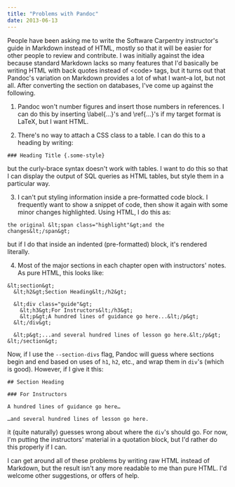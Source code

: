 ```yaml
---
title: "Problems with Pandoc"
date: 2013-06-13
---
```

People have been asking me to write the Software Carpentry instructor's guide in Markdown instead of HTML, mostly so that it will be easier for other people to review and contribute. I was initially against the idea because standard Markdown lacks so many features that I'd basically be writing HTML with back quotes instead of &lt;code&gt; tags, but it turns out that Pandoc's variation on Markdown provides a lot of what I want–a lot, but not all. After converting the section on databases, I've come up against the following.

1) Pandoc won't number figures and insert those numbers in references. I can do this by inserting \label{…}'s and \ref{…}'s if my target format is LaTeX, but I want HTML.

2) There's no way to attach a CSS class to a table. I can do this to a heading by writing:

```
### Heading Title {.some-style}
```

but the curly-brace syntax doesn't work with tables. I want to do this so that I can display the output of SQL queries as HTML tables, but style them in a particular way.

3) I can't put styling information inside a pre-formatted code block. I frequently want to show a snippet of code, then show it again with some minor changes highlighted. Using HTML, I do this as:

```
the original &lt;span class="highlight"&gt;and the changes&lt;/span&gt;
```

but if I do that inside an indented (pre-formatted) block, it's rendered literally.

4) Most of the major sections in each chapter open with instructors' notes. As pure HTML, this looks like:

```
&lt;section&gt;
  &lt;h2&gt;Section Heading&lt;/h2&gt;

  &lt;div class="guide"&gt;
    &lt;h3&gt;For Instructors&lt;/h3&gt;
    &lt;p&gt;A hundred lines of guidance go here...&lt;/p&gt;
  &lt;/div&gt;

  &lt;p&gt;...and several hundred lines of lesson go here.&lt;/p&gt;
&lt;/section&gt;
```

Now, if I use the `--section-divs` flag, Pandoc will guess where sections begin and end based on uses of `h1`, `h2`, etc., and wrap them in `div`'s (which is good). However, if I give it this:

```
## Section Heading

### For Instructors

A hundred lines of guidance go here…

…and several hundred lines of lesson go here.
```

it (quite naturally) guesses wrong about where the `div`'s should go. For now, I'm putting the instructors' material in a quotation block, but I'd rather do this properly if I can.

I can get around all of these problems by writing raw HTML instead of Markdown, but the result isn't any more readable to me than pure HTML. I'd welcome other suggestions, or offers of help.
